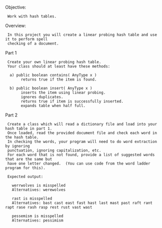 Objective:

     Work with hash tables.

Overview:

     In this project you will create a linear probing hash table and use it to perform spell
     checking of a document.

Part 1 

     Create your own linear probing hash table.  
     Your class should at least have these methods:

      a) public boolean contains( AnyType x )
           returns true if the item is found.

      b) public boolean insert( AnyType x )
           inserts the item using linear probing.
           ignores duplicates.
           returns true if item is successfully inserted.
           expands table when half full.


Part 2             

     Create a class which will read a dictionary file and load into your hash table in part 1.
     Once loaded, read the provided document file and check each word in the hash table.
     In checking the words, your program will need to do word extraction by ignoring
     punctuation, ignoring capitalization, etc.
     For each word that is not found, provide a list of suggested words that are the same but
     have one letter changed.  (You can use code from the word ladder program for this).
     
     Expected output:

       werrwolves is misspelled
       Alternatives: werewolves 

       rast is misspelled
       Alternatives: bast cast east fast hast last mast past raft rant rapt rase rash rasp rest rust vast wast 

       pessemism is misspelled
       Alternatives: pessimism 
